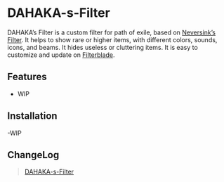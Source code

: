 # DAHAKA-s-Filter

DAHAKA’s Filter is a custom filter for path of exile, based on [Neversink’s Filter](https://github.com/NeverSinkDev/NeverSink-Filter). It helps to show rare or higher items, with different colors, sounds, icons, and beams. It hides useless or cluttering items. It is easy to customize and update on [Filterblade](https://www.filterblade.xyz/).

## Features
- WIP




## Installation
-WIP


## ChangeLog
>[DAHAKA-s-Filter](https://github.com/FKPX3118/DAHAKA-s-Filter/blob/main/ChangeLog.md)
